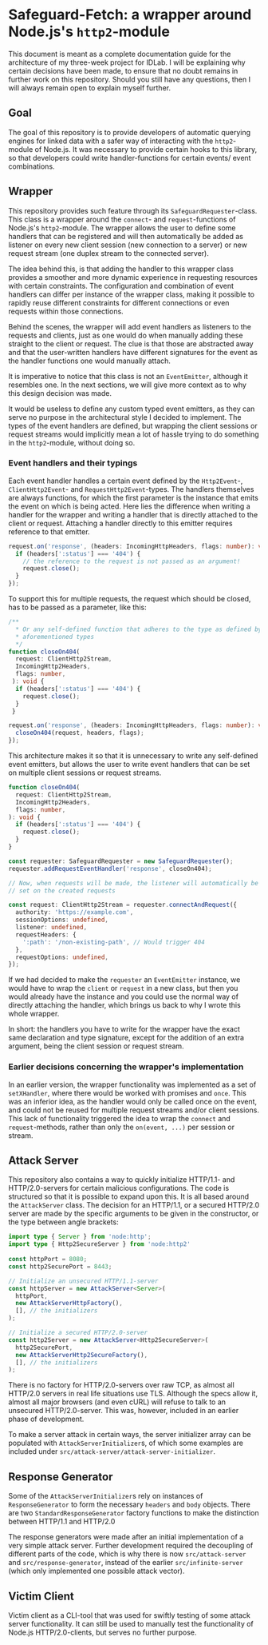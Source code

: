 # Safeguard-Fetch: a wrapper around Node.js's ``http2``-module

This document is meant as a complete documentation guide for the architecture
of my three-week project for IDLab.
I will be explaining why certain decisions have been made,
to ensure that no doubt remains in further work on this repository.
Should you still have any questions,
then I will always remain open to explain myself further.

## Goal

The goal of this repository is to provide developers of automatic querying
engines for linked data with a safer way of interacting with the ``http2``-
module of Node.js.
It was necessary to provide certain hooks to this library,
so that developers could write handler-functions for certain events/
event combinations.

## Wrapper

This repository provides such feature through its ``SafeguardRequester``-class.
This class is a wrapper around the ``connect``- and ``request``-functions
of Node.js's ``http2``-module.
The wrapper allows the user to define some handlers that can be registered and
will then automatically be added as listener on every new client session
(new connection to a server) or new request stream (one duplex stream to the connected server).

The idea behind this, is that adding the handler to this wrapper class provides
a smoother and more dynamic experience in requesting resources with certain
constraints.
The configuration and combination of event handlers can differ per
instance of the wrapper class, making it possible to rapidly reuse different constraints
for different connections or even requests within those connections.

Behind the scenes, the wrapper will add event handlers as listeners to the requests and
clients, just as one would do when manually adding these straight to the
client or request.
The clue is that those are abstracted away and that the
user-written handlers have different signatures for the event as the handler
functions one would manually attach.

It is imperative to notice that this class is not an ``EventEmitter``, although
it resembles one. In the next sections, we will give more context as to why this
design decision was made.

It would be useless to define any custom typed event emitters, as they can serve no purpose in the
architectural style I decided to implement. The types of the event handlers are
defined, but wrapping the client sessions or request streams would implicitly
mean a lot of hassle trying to do something in the ``http2``-module, without
doing so.

### Event handlers and their typings

Each event handler handles a certain event defined by the ``Http2Event``-,
``ClientHttp2Event``- and ``RequestHttp2Event``-types. The handlers themselves
are always functions, for which the first parameter is the instance that emits
the event on which is being acted. Here lies the difference when writing a
handler for the wrapper and writing a handler that is directly attached to the
client or request. Attaching a handler directly to this emitter requires
reference to that emitter.

```ts
request.on('response', (headers: IncomingHttpHeaders, flags: number): void => {
  if (headers[':status'] === '404') {
    // the reference to the request is not passed as an argument!
    request.close();
  }
});
```

To support this for multiple requests, the request which should be closed, has
to be passed as a parameter, like this:

```ts
/**
  * Or any self-defined function that adheres to the type as defined by the 
  * aforementioned types
  */
function closeOn404(
  request: ClientHttp2Stream,
  IncomingHttp2Headers,
  flags: number,
 ): void {
  if (headers[':status'] === '404') {
    request.close();
  }
 }

request.on('response', (headers: IncomingHttpHeaders, flags: number): void => {
  closeOn404(request, headers, flags);
});
```

This architecture makes it so that it is unnecessary to write any self-defined
event emitters, but allows the user to write event handlers that can be set on
multiple client sessions or request streams.

```ts
function closeOn404(
  request: ClientHttp2Stream,
  IncomingHttp2Headers,
  flags: number,
): void {
  if (headers[':status'] === '404') {
    request.close();
  }
}

const requester: SafeguardRequester = new SafeguardRequester();
requester.addRequestEventHandler('response', closeOn404);

// Now, when requests will be made, the listener will automatically be
// set on the created requests

const request: ClientHttp2Stream = requester.connectAndRequest({
  authority: 'https://example.com',
  sessionOptions: undefined,
  listener: undefined,
  requestHeaders: {
    ':path': '/non-existing-path', // Would trigger 404
  },
  requestOptions: undefined,
});
```

If we had decided to make the ``requester`` an ``EventEmitter`` instance,
we would have to wrap the ``client`` or ``request`` in a new class, but then
you would already have the instance and you could use the normal way of
directly attaching the handler, which brings us back to why I wrote this whole
wrapper.

In short: the handlers you have to write for the wrapper have the exact same
declaration and type signature, except for the addition of an extra argument,
being the client session or request stream.

### Earlier decisions concerning the wrapper's implementation

In an earlier version, the wrapper functionality was implemented as a set of ``setXHandler``,
where there would be worked with promises and ``once``.
This was an inferior idea, as the handler would only be called once on the event,
and could not be reused for multiple request streams and/or client sessions.
This lack of functionality triggered the idea to wrap the ``connect`` and ``request``-methods,
rather than only the ``on(event, ...)`` per session or stream.

## Attack Server

This repository also contains a way to quickly initialize HTTP/1.1- and HTTP/2.0-servers for certain
malicious configurations.
The code is structured so that it is possible to expand upon this.
It is all based around the ``AttackServer`` class.
The decision for an HTTP/1.1, or a secured HTTP/2.0 server are made by the
specific arguments to be given in the constructor, or the type between angle brackets:

```ts
import type { Server } from 'node:http';
import type { Http2SecureServer } from 'node:http2'
 
const httpPort = 8080;
const http2SecurePort = 8443;

// Initialize an unsecured HTTP/1.1-server
const httpServer = new AttackServer<Server>(
  httpPort,
  new AttackServerHttpFactory(),
  [], // the initializers
);

// Initialize a secured HTTP/2.0-server
const http2Server = new AttackServer<Http2SecureServer>(
  http2SecurePort,
  new AttackServerHttp2SecureFactory(),
  [], // the initializers
);
```

There is no factory for HTTP/2.0-servers over raw TCP,
as almost all HTTP/2.0 servers in real life situations use TLS.
Although the specs allow it, almost all major browsers (and even cURL)
will refuse to talk to an unsecured HTTP/2.0-server.
This was, however, included in an earlier phase of development.

To make a server attack in certain ways, the server initializer array
can be populated with ``AttackServerInitializer``s,
of which some examples are included under ``src/attack-server/attack-server-initializer``.

## Response Generator

Some of the ``AttackServerInitializer``s rely on instances of ``ResponseGenerator`` to
form the necessary ``headers`` and ``body`` objects.
There are two ``StandardResponseGenerator`` factory functions to make the distinction between HTTP/1.1 and HTTP/2.0

The response generators were made after an initial implementation of a very simple attack server.
Further development required the decoupling of different parts of the code,
which is why there is now ``src/attack-server`` and ``src/response-generator``,
instead of the earlier ``src/infinite-server`` (which only implemented one possible attack vector).

## Victim Client

Victim client as a CLI-tool that was used for swiftly testing of some attack server functionality.
It can still be used to manually test the functionality of Node.js HTTP/2.0-clients,
but serves no further purpose.
